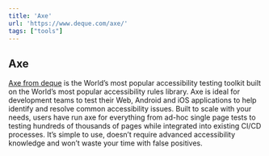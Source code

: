 ```yaml
---
title: 'Axe'
url: 'https://www.deque.com/axe/'
tags: ["tools"]
---
```


## Axe

[Axe from deque](https://www.deque.com/axe/) is the World’s most popular accessibility testing toolkit built on the World’s most popular accessibility rules library. Axe is ideal for development teams to test their Web, Android and iOS applications to help identify and resolve common accessibility issues. Built to scale with your needs, users have run axe for everything from ad-hoc single page tests to testing hundreds of thousands of pages while integrated into existing CI/CD processes. It’s simple to use, doesn’t require advanced accessibility knowledge and won’t waste your time with false positives.
